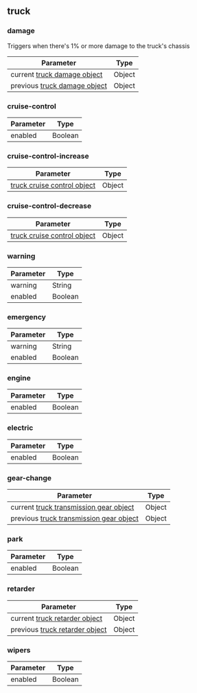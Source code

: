 ## truck

### damage
Triggers when there's 1% or more damage to the truck's chassis

| Parameter                                           | Type     |
| ----------------------------------------------------| -------- |
| current [truck damage object](data.md#truckdamage)  | Object  |
| previous [truck damage object](data.md#truckdamage) | Object  |

### cruise-control
| Parameter | Type     |
| ----------| -------- |
| enabled   | Boolean  |

### cruise-control-increase
| Parameter                                                 | Type   |
| ----------------------------------------------------------| ------ |
| [truck cruise control object](data.md#truckcruisecontrol) | Object |

### cruise-control-decrease
| Parameter                                                 | Type   |
| ----------------------------------------------------------| ------ |
| [truck cruise control object](data.md#truckcruisecontrol) | Object |

### warning
| Parameter | Type     |
| ----------| -------- |
| warning   | String   |
| enabled   | Boolean  |

### emergency
| Parameter | Type     |
| ----------| -------- |
| warning   | String   |
| enabled   | Boolean  |

### engine
| Parameter | Type     |
| ----------| -------- |
| enabled   | Boolean  |

### electric
| Parameter | Type     |
| ----------| -------- |
| enabled   | Boolean  |

### gear-change
| Parameter                                                                | Type   |
| -------------------------------------------------------------------------| ------ |
| current [truck transmission gear object](data.md#trucktransmissiongear)  | Object |
| previous [truck transmission gear object](data.md#trucktransmissiongear) | Object |

### park
| Parameter | Type     |
| ----------| -------- |
| enabled   | Boolean  |

### retarder
| Parameter                                                     | Type   |
| --------------------------------------------------------------| ------ |
| current [truck retarder object](data.md#truckbrakesretarder)  | Object |
| previous [truck retarder object](data.md#truckbrakesretarder) | Object |

### wipers
| Parameter | Type     |
| ----------| -------- |
| enabled   | Boolean  |